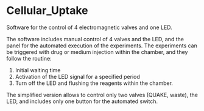 # Cellular_Uptake
Software for the control of 4 electromagnetic valves and one LED.

The software includes manual control of 4 valves and the LED, and the panel for the automated execution of the experiments.
The experiments can be triggered with drug or medium injection within the chamber, and they follow the routine:
1) Initial waiting time
2) Activation of the LED signal for a specified period
3) Turn off the LED and flushing the reagents within the chamber.

The simplified version allows to control only two valves (QUAKE, waste), the LED, and includes only one button for the automated switch.

